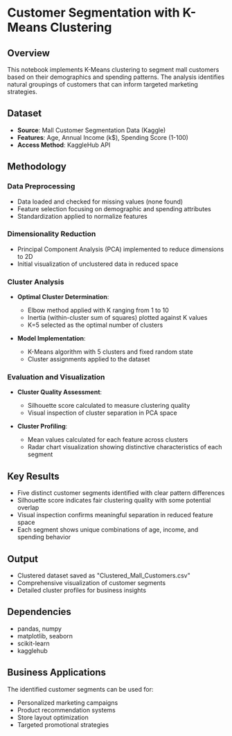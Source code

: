 # Customer Segmentation with K-Means Clustering

## Overview
This notebook implements K-Means clustering to segment mall customers based on their demographics and spending patterns. The analysis identifies natural groupings of customers that can inform targeted marketing strategies.

## Dataset
- **Source**: Mall Customer Segmentation Data (Kaggle)
- **Features**: Age, Annual Income (k$), Spending Score (1-100)
- **Access Method**: KaggleHub API

## Methodology

### Data Preprocessing
- Data loaded and checked for missing values (none found)
- Feature selection focusing on demographic and spending attributes
- Standardization applied to normalize features

### Dimensionality Reduction
- Principal Component Analysis (PCA) implemented to reduce dimensions to 2D
- Initial visualization of unclustered data in reduced space

### Cluster Analysis
- **Optimal Cluster Determination**:
  - Elbow method applied with K ranging from 1 to 10
  - Inertia (within-cluster sum of squares) plotted against K values
  - K=5 selected as the optimal number of clusters

- **Model Implementation**:
  - K-Means algorithm with 5 clusters and fixed random state
  - Cluster assignments applied to the dataset

### Evaluation and Visualization
- **Cluster Quality Assessment**:
  - Silhouette score calculated to measure clustering quality
  - Visual inspection of cluster separation in PCA space
  
- **Cluster Profiling**:
  - Mean values calculated for each feature across clusters
  - Radar chart visualization showing distinctive characteristics of each segment

## Key Results
- Five distinct customer segments identified with clear pattern differences
- Silhouette score indicates fair clustering quality with some potential overlap
- Visual inspection confirms meaningful separation in reduced feature space
- Each segment shows unique combinations of age, income, and spending behavior

## Output
- Clustered dataset saved as "Clustered_Mall_Customers.csv"
- Comprehensive visualization of customer segments
- Detailed cluster profiles for business insights

## Dependencies
- pandas, numpy
- matplotlib, seaborn
- scikit-learn
- kagglehub

## Business Applications
The identified customer segments can be used for:
- Personalized marketing campaigns
- Product recommendation systems
- Store layout optimization
- Targeted promotional strategies
